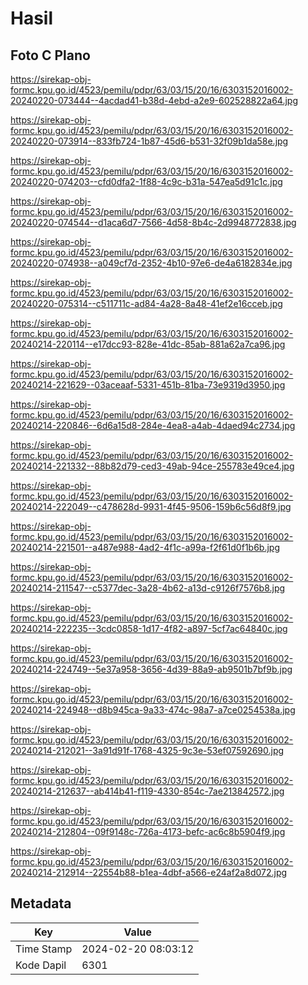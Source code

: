 # Hasil

## Foto C Plano

https://sirekap-obj-formc.kpu.go.id/4523/pemilu/pdpr/63/03/15/20/16/6303152016002-20240220-073444--4acdad41-b38d-4ebd-a2e9-602528822a64.jpg

https://sirekap-obj-formc.kpu.go.id/4523/pemilu/pdpr/63/03/15/20/16/6303152016002-20240220-073914--833fb724-1b87-45d6-b531-32f09b1da58e.jpg

https://sirekap-obj-formc.kpu.go.id/4523/pemilu/pdpr/63/03/15/20/16/6303152016002-20240220-074203--cfd0dfa2-1f88-4c9c-b31a-547ea5d91c1c.jpg

https://sirekap-obj-formc.kpu.go.id/4523/pemilu/pdpr/63/03/15/20/16/6303152016002-20240220-074544--d1aca6d7-7566-4d58-8b4c-2d9948772838.jpg

https://sirekap-obj-formc.kpu.go.id/4523/pemilu/pdpr/63/03/15/20/16/6303152016002-20240220-074938--a049cf7d-2352-4b10-97e6-de4a6182834e.jpg

https://sirekap-obj-formc.kpu.go.id/4523/pemilu/pdpr/63/03/15/20/16/6303152016002-20240220-075314--c511711c-ad84-4a28-8a48-41ef2e16cceb.jpg

https://sirekap-obj-formc.kpu.go.id/4523/pemilu/pdpr/63/03/15/20/16/6303152016002-20240214-220114--e17dcc93-828e-41dc-85ab-881a62a7ca96.jpg

https://sirekap-obj-formc.kpu.go.id/4523/pemilu/pdpr/63/03/15/20/16/6303152016002-20240214-221629--03aceaaf-5331-451b-81ba-73e9319d3950.jpg

https://sirekap-obj-formc.kpu.go.id/4523/pemilu/pdpr/63/03/15/20/16/6303152016002-20240214-220846--6d6a15d8-284e-4ea8-a4ab-4daed94c2734.jpg

https://sirekap-obj-formc.kpu.go.id/4523/pemilu/pdpr/63/03/15/20/16/6303152016002-20240214-221332--88b82d79-ced3-49ab-94ce-255783e49ce4.jpg

https://sirekap-obj-formc.kpu.go.id/4523/pemilu/pdpr/63/03/15/20/16/6303152016002-20240214-222049--c478628d-9931-4f45-9506-159b6c56d8f9.jpg

https://sirekap-obj-formc.kpu.go.id/4523/pemilu/pdpr/63/03/15/20/16/6303152016002-20240214-221501--a487e988-4ad2-4f1c-a99a-f2f61d0f1b6b.jpg

https://sirekap-obj-formc.kpu.go.id/4523/pemilu/pdpr/63/03/15/20/16/6303152016002-20240214-211547--c5377dec-3a28-4b62-a13d-c9126f7576b8.jpg

https://sirekap-obj-formc.kpu.go.id/4523/pemilu/pdpr/63/03/15/20/16/6303152016002-20240214-222235--3cdc0858-1d17-4f82-a897-5cf7ac64840c.jpg

https://sirekap-obj-formc.kpu.go.id/4523/pemilu/pdpr/63/03/15/20/16/6303152016002-20240214-224749--5e37a958-3656-4d39-88a9-ab9501b7bf9b.jpg

https://sirekap-obj-formc.kpu.go.id/4523/pemilu/pdpr/63/03/15/20/16/6303152016002-20240214-224948--d8b945ca-9a33-474c-98a7-a7ce0254538a.jpg

https://sirekap-obj-formc.kpu.go.id/4523/pemilu/pdpr/63/03/15/20/16/6303152016002-20240214-212021--3a91d91f-1768-4325-9c3e-53ef07592690.jpg

https://sirekap-obj-formc.kpu.go.id/4523/pemilu/pdpr/63/03/15/20/16/6303152016002-20240214-212637--ab414b41-f119-4330-854c-7ae213842572.jpg

https://sirekap-obj-formc.kpu.go.id/4523/pemilu/pdpr/63/03/15/20/16/6303152016002-20240214-212804--09f9148c-726a-4173-befc-ac6c8b5904f9.jpg

https://sirekap-obj-formc.kpu.go.id/4523/pemilu/pdpr/63/03/15/20/16/6303152016002-20240214-212914--22554b88-b1ea-4dbf-a566-e24af2a8d072.jpg


## Metadata

| Key        | Value               |
| ---------- | ------------------- |
| Time Stamp | 2024-02-20 08:03:12 |
| Kode Dapil | 6301                |



